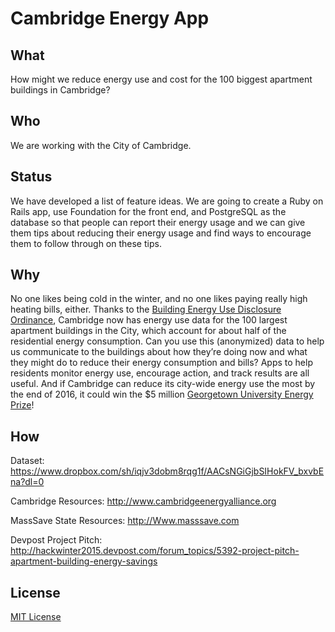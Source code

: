 # Cambridge Energy App

## What
How might we reduce energy use and cost for the 100 biggest apartment buildings in Cambridge?


## Who
We are working with the City of Cambridge.


## Status
We have developed a list of feature ideas. We are going to create a Ruby on Rails app, use Foundation for the front end, and PostgreSQL as the database so that people can report their energy usage and we can give them tips about reducing their energy usage and find ways to encourage them to follow through on these tips.


## Why
No one likes being cold in the winter, and no one likes paying really high heating bills, either. Thanks to the [Building Energy Use Disclosure Ordinance](https://www.cambridgema.gov/CDD/zoninganddevelopment/sustainablebldgs/buildingenergydisclosureordinance.aspx), Cambridge now has energy use data for the 100 largest apartment buildings in the City, which account for about half of the residential energy consumption. Can you use this (anonymized) data to help us communicate to the buildings about how they’re doing now and what they might do to reduce their energy consumption and bills? Apps to help residents monitor energy use, encourage action, and track results are all useful. And if Cambridge can reduce its city-wide energy use the most by the end of 2016, it could win the $5 million [Georgetown University Energy Prize](http://www.cambridgeenergyalliance.org/winit)!


## How
Dataset: https://www.dropbox.com/sh/iqjv3dobm8rqg1f/AACsNGiGjbSIHokFV_bxvbEna?dl=0

Cambridge Resources: http://www.cambridgeenergyalliance.org

MassSave State Resources: http://Www.masssave.com

Devpost Project Pitch: http://hackwinter2015.devpost.com/forum_topics/5392-project-pitch-apartment-building-energy-savings


## License
[MIT License](LICENCSE)
